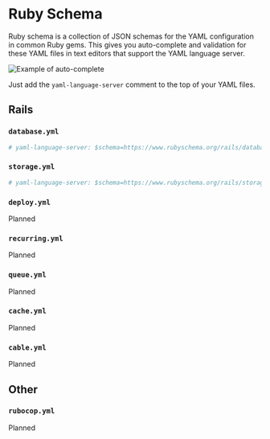 # Ruby Schema

Ruby schema is a collection of JSON schemas for the YAML configuration in common Ruby gems. This gives you auto-complete and validation for these YAML files in text editors that support the YAML language server.

![Example of auto-complete](https://github.com/user-attachments/assets/c8038624-4df5-4dd7-9fcf-787d5c8a5f71)

Just add the `yaml-language-server` comment to the top of your YAML files.

## Rails

### `database.yml`

```yml
# yaml-language-server: $schema=https://www.rubyschema.org/rails/database.json
```

### `storage.yml`

```yml
# yaml-language-server: $schema=https://www.rubyschema.org/rails/storage.json
```

### `deploy.yml`

Planned

### `recurring.yml`

Planned

### `queue.yml`

Planned

### `cache.yml`

Planned

### `cable.yml`

Planned

## Other

### `rubocop.yml`

Planned
